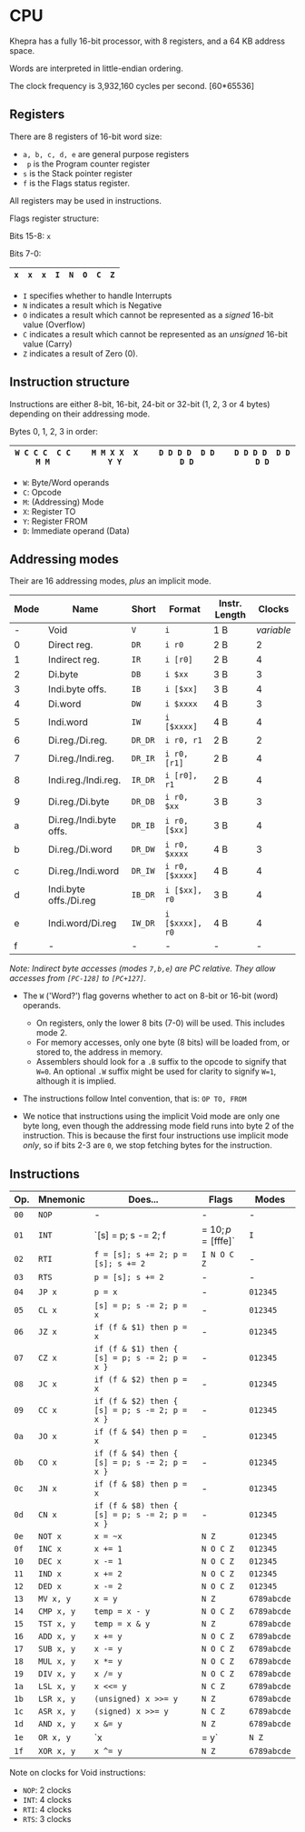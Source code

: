 CPU
===

Khepra has a fully 16-bit processor, with 8 registers, and a 64 KB address space.

Words are interpreted in little-endian ordering.

The clock frequency is 3,932,160 cycles per second. [60*65536]

Registers
---
There are 8 registers of 16-bit word size:

- `a, b, c, d, e` are general purpose registers
- ` p` is the Program counter register
- `s` is the Stack pointer register
- `f` is the Flags status register.

All registers may be used in instructions.

Flags register structure:

Bits 15-8: `x`

Bits 7-0:

| `x` | `x` | `x` | `I` | `N` | `O` | `C` | `Z` |
|-----|-----|-----|-----|-----|-----|-----|-----|

- `I` specifies whether to handle Interrupts
- `N` indicates a result which is Negative
- `O` indicates a result which cannot be represented as a *signed* 16-bit value (Overflow)
- `C` indicates a result which cannot be represented as an *unsigned* 16-bit value (Carry)
- `Z` indicates a result of Zero (0).

Instruction structure
---
Instructions are either 8-bit, 16-bit, 24-bit or 32-bit (1, 2, 3 or 4 bytes) depending on their addressing mode.

Bytes 0, 1, 2, 3 in order:

|`W C C C  C C M M` | | `M M X X  X Y Y` | | `D D D D  D D D D` | | `D D D D  D D D D`|
|---|---|---|---|---|---|---|

- `W`: Byte/Word operands
- `C`: Opcode
- `M`: (Addressing) Mode
- `X`: Register TO
- `Y`: Register FROM
- `D`: Immediate operand (Data)

Addressing modes
---

Their are 16 addressing modes, *plus* an implicit mode.

| Mode | Name | Short | Format | Instr. Length | Clocks |
|------|------|-------|--------|---------------|--------|
| - | Void | `V` | `i` | 1 B | *variable* |
| 0 | Direct reg. | `DR` | `i r0` | 2 B | 2 |
| 1 | Indirect reg. | `IR` | `i [r0]` | 2 B | 4 |
| 2 | Di.byte | `DB` | `i $xx` | 3 B | 3 |
| 3 | Indi.byte offs. | `IB` | `i [$xx]` | 3 B | 4 |
| 4 | Di.word | `DW` | `i $xxxx` | 4 B | 3 |
| 5 | Indi.word | `IW` | `i [$xxxx]` | 4 B | 4 |
| 6 | Di.reg./Di.reg. | `DR_DR` | `i r0, r1` | 2 B | 2 |
| 7 | Di.reg./Indi.reg. | `DR_IR` | `i r0, [r1]` | 2 B | 4 |
| 8 | Indi.reg./Indi.reg. | `IR_DR` | `i [r0], r1` | 2 B | 4 |
| 9 | Di.reg./Di.byte | `DR_DB` | `i r0, $xx` | 3 B | 3 |
| a | Di.reg./Indi.byte offs. | `DR_IB` | `i r0, [$xx]` | 3 B | 4 |
| b | Di.reg./Di.word | `DR_DW` | `i r0, $xxxx` | 4 B | 3 |
| c | Di.reg./Indi.word | `DR_IW` | `i r0, [$xxxx]` | 4 B | 4 |
| d | Indi.byte offs./Di.reg | `IB_DR` | `i [$xx], r0` | 3 B | 4 |
| e | Indi.word/Di.reg | `IW_DR` | `i [$xxxx], r0` | 4 B | 4 |
| f | - | - | - | - | - |

*Note: Indirect byte accesses (modes `7,b,e`) are PC relative. They allow accesses from `[PC-128]` to `[PC+127]`.*

- The `W` ('Word?') flag governs whether to act on 8-bit or 16-bit (word) operands.
  - On registers, only the lower 8 bits (7-0) will be used. This includes mode 2.
  - For memory accesses, only one byte (8 bits) will be loaded from, or stored to, the address in memory.
  - Assemblers should look for a `.B` suffix to the opcode to signify that `W=0`. An optional `.W` suffix might be used for clarity to signify `W=1`, although it is implied.

- The instructions follow Intel convention, that is: `OP TO, FROM`

- We notice that instructions using the implicit Void mode are only one byte long, even though the addressing mode field runs into byte 2 of the instruction. This is because the first four instructions use implicit mode *only*, so if bits 2-3 are `0`, we stop fetching bytes for the instruction.

Instructions
------------

| Op. | Mnemonic | Does... | Flags | Modes |
|-----|----------|-------- |-------|-------|
| `00`| `NOP` | - | - | - |
| `01`| `INT` | `[s] = p; s -= 2; f |= $10; p = [$fffe]`| `I` | - |
| `02`| `RTI` | `f = [s]; s += 2; p = [s]; s += 2` | `I N O C Z` | - |
| `03`| `RTS` | `p = [s]; s += 2` | - | - |
| `04`| `JP x` | `p = x` | -  | `012345` |
| `05`| `CL x` | `[s] = p; s -= 2; p = x` | - | `012345` |
| `06`| `JZ x` | `if (f & $1) then p = x` | - | `012345` |
| `07`| `CZ x` | `if (f & $1) then { [s] = p; s -= 2; p = x }` | - | `012345` |
| `08`| `JC x` | `if (f & $2) then p = x` | - | `012345` |
| `09`| `CC x` | `if (f & $2) then { [s] = p; s -= 2; p = x }` | - | `012345` |
| `0a`| `JO x` | `if (f & $4) then p = x` | - | `012345` |
| `0b`| `CO x` | `if (f & $4) then { [s] = p; s -= 2; p = x }` | - | `012345` |
| `0c`| `JN x` | `if (f & $8) then p = x` | - | `012345` |
| `0d`| `CN x` | `if (f & $8) then { [s] = p; s -= 2; p = x }` | - | `012345` |
| `0e`| `NOT x` | `x = ~x` | `N Z` | `012345` |
| `0f`| `INC x` | `x += 1` | `N O C Z` | `012345` |
| `10`| `DEC x` | `x -= 1` | `N O C Z` | `012345` |
| `11`| `IND x` | `x += 2` | `N O C Z` | `012345` |
| `12`| `DED x` | `x -= 2` | `N O C Z` | `012345` |
| `13`| `MV x, y` | `x = y` | `N Z` | `6789abcde` |
| `14`| `CMP x, y` | `temp = x - y` | `N O C Z` | `6789abcde` |
| `15`| `TST x, y` | `temp = x & y` | `N Z` | `6789abcde` |
| `16`| `ADD x, y` | `x += y` | `N O C Z` | `6789abcde` |
| `17`| `SUB x, y` | `x -= y` | `N O C Z` | `6789abcde` |
| `18`| `MUL x, y` | `x *= y` | `N O C Z` | `6789abcde` |
| `19`| `DIV x, y` | `x /= y` | `N O C Z` | `6789abcde` |
| `1a`| `LSL x, y` | `x <<= y` | `N C Z` | `6789abcde` |
| `1b`| `LSR x, y` | `(unsigned) x >>= y` | `N Z` | `6789abcde` |
| `1c`| `ASR x, y` | `(signed) x >>= y` | `N C Z` | `6789abcde` |
| `1d`| `AND x, y` | `x &= y` | `N Z` | `6789abcde` |
| `1e`| `OR x, y` | `x |= y` | `N Z` | `6789abcde` |
| `1f`| `XOR x, y` | `x ^= y` | `N Z` | `6789abcde` |

Note on clocks for Void instructions:
- `NOP`: 2 clocks
- `INT`: 4 clocks
- `RTI`: 4 clocks
- `RTS`: 3 clocks
